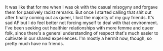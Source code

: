  It was like that for me when I was ok with the casual misogyny and forgave them for passively racist remarks. But once I started calling that shit out after finally coming out as queer, I lost the majority of my guy friends. It's sad AF but I do feel better not forcing myself to deal with that environment. I've been seeking out healthier relationships with more femme and queer folk, since there's a general understanding of respect that's much easier to cultivate in our shared experiences. I'm mostly a hermit now, though, so pretty much have no friends. 